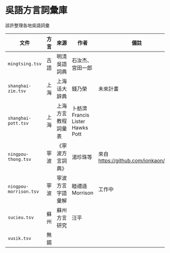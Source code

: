 # 吳語方言詞彙庫

該許整理各地吳語詞彙

| 文件                   | 方言 | 來源                | 作者                             | 備註                                   |
| ---------------------- | ---- | ------------------- | -------------------------------- | -------------------------------------- |
| `mingtsing.tsv`        | 古語 | 明清吳語詞典        | 石汝杰、宮田一郎                 |                                        |
| `shanghai-zie.tsv`     | 上海 | 上海话大辞典        | 錢乃榮                           | 未來計畫                               |
| `shanghai-pott.tsv`    | 上海 | 上海方言教程 詞彙表 | 卜舫濟 Francis Lister Hawks Pott |                                        |
| `ningpou-thong.tsv`    | 寧波 | 《寧波方言詞典》    | 湯珍珠等                         | 來自 <https://github.com/ionkaon/data> |
| `ningpou-morrison.tsv` | 寧波 | 寧波方言字語彙解    | 睦禮遜 Morrison                  | 工作中                                 |
| `sucieu.tsv`           | 蘇州 | 蘇州方言研究        | 汪平                             |                                        |
| `vusik.tsv`            | 無錫 |                     |                                  |                                        |
